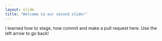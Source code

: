 ```yaml
---
layout: slide
title: "Welcome to our second slide!"
---
```

I learned how to stage, how commit and make a pull request here.
Use the left arrow to go back!